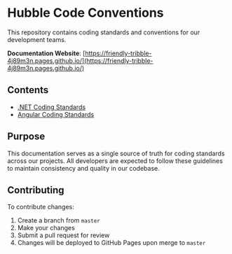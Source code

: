 # Hubble Code Conventions

This repository contains coding standards and conventions for our development teams.

**Documentation Website**: [https://friendly-tribble-4j89m3n.pages.github.io/](https://friendly-tribble-4j89m3n.pages.github.io/)

## Contents

- [.NET Coding Standards](./docs/dotnet/README.md)
- [Angular Coding Standards](./docs/angular/README.md)

## Purpose

This documentation serves as a single source of truth for coding standards across our projects. All developers are expected to follow these guidelines to maintain consistency and quality in our codebase.

## Contributing

To contribute changes:

1. Create a branch from `master`
2. Make your changes
3. Submit a pull request for review
4. Changes will be deployed to GitHub Pages upon merge to `master` 